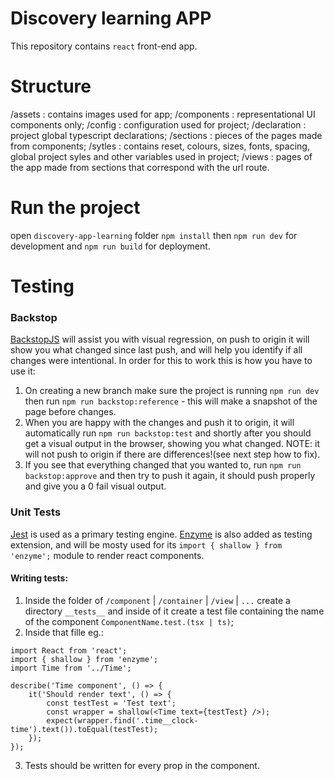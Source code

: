 # Discovery learning APP
This repository contains `react` front-end app.

# Structure
/assets : contains images used for app;
/components  : representational UI components only;
/config :  configuration used for project;
/declaration : project global typescript declarations;
/sections : pieces of the pages made from components;
/sytles : contains reset, colours, sizes, fonts, spacing, global project syles and other variables used in project;
/views : pages of the app made from sections that correspond with the url route.

# Run the project
open `discovery-app-learning` folder `npm install` then `npm run dev` for development and `npm run build` for deployment.

# Testing
### Backstop
[BackstopJS](https://github.com/garris/BackstopJS) will assist you with visual regression, on push to origin it will show you what changed since last push, and will help you identify if all changes were intentional. In order for this to work this is how you have to use it:
1. On creating a new branch make sure the project is running `npm run dev` then run `npm run backstop:reference` - this will make a snapshot of the page before changes.
2. When you are happy with the changes and push it to origin, it will automatically run `npm run backstop:test` and shortly after you should get a visual output in the browser, showing you what changed. NOTE: it will not push to origin if there are differences!(see next step how to fix).
3. If you see that everything changed that you wanted to, run `npm run backstop:approve` and then try to push it again, it should push properly and give you a 0 fail visual output.

### Unit Tests
[Jest](https://jestjs.io/en/) is used as a primary testing engine. [Enzyme](https://airbnb.io/enzyme/) is also added as testing extension, and will be mosty used for its `import { shallow } from 'enzyme';` module to render react components.

#### Writing tests:
1. Inside the folder of `/component` | `/container` | `/view` | `...` create a directory `__tests__` and inside of it create a test file containing the name of the component `ComponentName.test.(tsx | ts)`;
2. Inside that fille eg.:
```
import React from 'react';
import { shallow } from 'enzyme';
import Time from '../Time';

describe('Time component', () => {
    it('Should render text', () => {
        const testTest = 'Test text';
        const wrapper = shallow(<Time text={testTest} />);
        expect(wrapper.find('.time__clock-time').text()).toEqual(testTest);
    });
});
```
3. Tests should be written for every prop in the component.
